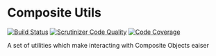 # Composite Utils

[![Build Status][travis-img]][travis]
[![Scrutinizer Code Quality][scrutinizer-img]][scrutinizer]
[![Code Coverage][code-coverage-img]][scrutinizer]

A set of utilities which make interacting with Composite Objects eaiser

[travis]: https://travis-ci.org/spaark/composite-utils
[travis-img]: https://travis-ci.org/spaark/composite-utils.svg?branch=master
[scrutinizer]: https://scrutinizer-ci.com/g/spaark/composite-utils/
[scrutinizer-img]: https://scrutinizer-ci.com/g/spaark/composite-utils/badges/quality-score.png?b=master
[code-coverage-img]: https://scrutinizer-ci.com/g/spaark/composite-utils/badges/coverage.png?b=master
